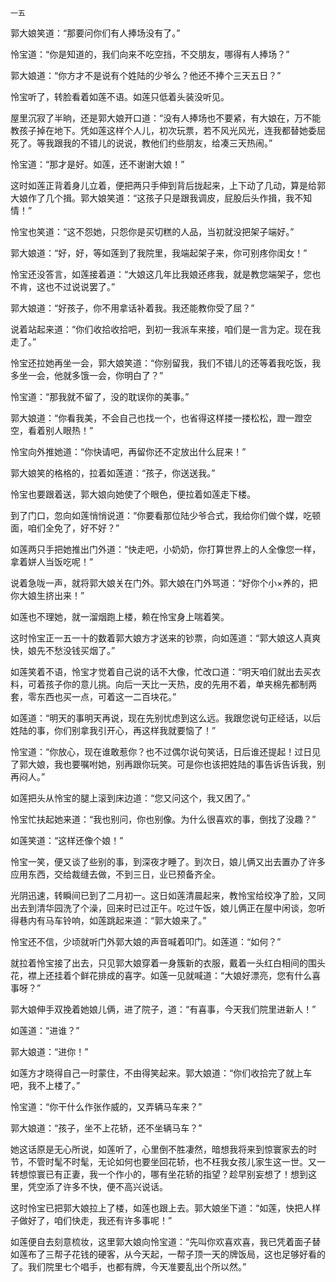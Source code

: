     一五 

   郭大娘笑道：“那要问你们有人捧场没有了。”

   怜宝道：“你是知道的，我们向来不吃空挡，不交朋友，哪得有人捧场？”

   郭大娘道：“你方才不是说有个姓陆的少爷么？他还不捧个三天五日？”

   怜宝听了，转脸看着如莲不语。如莲只低着头装没听见。

   屋里沉寂了半晌，还是郭大娘开口道：“没有人捧场也不要紧，有大娘在，万不能教孩子掉在地下。凭如莲这样个人儿，初次玩票，若不风光风光，连我都替她委屈死了。等我跟我的不错儿的说说，教他们约些朋友，给凑三天热闹。”

   怜宝道：“那才是好。如莲，还不谢谢大娘！”

   这时如莲正背着身儿立着，便把两只手伸到背后拢起来，上下动了几动，算是给郭大娘作了几个揖。郭大娘笑道：“这孩子只是跟我调皮，屁股后头作揖，我不知情！”

   怜宝也笑道：“这不怨她，只怨你是买切糕的人品，当初就没把架子端好。”

   郭大娘道：“好，好，等如莲到了我院里，我端起架子来，你可别疼你闺女！”

   怜宝还没答言，如莲接着道：“大娘这几年比我娘还疼我，就是教您端架子，您也不肯，这也不过说说罢了。”

   郭大娘道：“好孩子，你不用拿话补着我。我还能教你受了屈？”

   说着站起来道：“你们收拾收拾吧，到初一我派车来接，咱们是一言为定。现在我走了。”

   怜宝还拉她再坐一会，郭大娘笑道：“你别留我，我们不错儿的还等着我吃饭，我多坐一会，他就多饿一会，你明白了？”

   怜宝道：“那我就不留了，没的耽误你的美事。”

   郭大娘道：“你看我美，不会自己也找一个，也省得这样搂一搂松松，蹬一蹬空空，看着别人眼热！”

   怜宝向外推她道：“你快请吧，再留你还不定放出什么屁来！”

   郭大娘笑的格格的，拉着如莲道：“孩子，你送送我。”

   怜宝也要跟着送，郭大娘向她使了个眼色，便拉着如莲走下楼。

   到了门口，忽向如莲悄悄说道：“你要看那位陆少爷合式，我给你们做个媒，吃顿面，咱们全免了，好不好？”

   如莲两只手把她推出门外道：“快走吧，小奶奶，你打算世界上的人全像您一样，拿着姘人当饭吃呢！”

   说着急咙一声，就将郭大娘关在门外。郭大娘在门外骂道：“好你个小×养的，把你大娘生挤出来！”

   如莲也不理她，就一溜烟跑上楼，赖在怜宝身上喘着笑。

   这时怜宝正一五一十的数着郭大娘方才送来的钞票，向如莲道：“郭大娘这人真爽快，娘先不愁没钱买烟了。”

   如莲笑着不语，怜宝才觉着自己说的话不大像，忙改口道：“明天咱们就出去买衣料，可着孩子你的意儿挑。向后一天比一天热，皮的先用不着，单夹棉先都制两套，零东西也买一点，可着这一二百块花。”

   如莲道：“明天的事明天再说，现在先别忧虑到这么远。我跟您说句正经话，以后姓陆的事，你们别拿我引开心，再这样我就要恼了！”

   怜宝道：“你放心，现在谁敢惹你？也不过偶尔说句笑话，日后谁还提起！过日见了郭大娘，我也要嘱咐她，别再跟你玩笑。可是你也该把姓陆的事告诉告诉我，别再闷人。”

   如莲把头从怜宝的腿上滚到床边道：“您又问这个，我又困了。”

   怜宝忙扶起她来道：“我也别问，你也别像。为什么很喜欢的事，倒找了没趣？”

   如莲笑道：“这样还像个娘！”

   怜宝一笑，便又谈了些别的事，到深夜才睡了。到次日，娘儿俩又出去置办了许多应用东西，交给裁缝去做，不到三日，业已预备齐全。

   光阴迅速，转瞬间已到了二月初一。这日如莲清晨起来，教怜宝给绞净了脸，又同出去到清华园洗了个澡，回来时已过正午。吃过午饭，娘儿俩正在屋中闲谈，忽听得巷内有马车铃响，如莲跳起来道：“郭大娘来了。”

   怜宝还不信，少顷就听门外郭大娘的声音喊着叩门。如莲道：“如何？”

   就拉着怜宝接了出去，只见郭大娘穿着一身簇新的衣服，戴着一头红白相间的围头花，襟上还挂着个鲜花排成的喜字。如莲一见就喊道：“大娘好漂亮，您有什么喜事呀？”

   郭大娘伸手双挽着她娘儿俩，进了院子，道：“有喜事，今天我们院里进新人！”

   如莲道：“进谁？”

   郭大娘道：“进你！”

   如莲方才晓得自己一时蒙住，不由得笑起来。郭大娘道：“你们收拾完了就上车吧，我不上楼了。”

   怜宝道：“你干什么作张作威的，又弄辆马车来？”

   郭大娘道：“孩子，坐不上花轿，还不坐辆马车？”

   她这话原是无心所说，如莲听了，心里倒不胜凄然，暗想我将来到惊寰家去的时节，不管时髦不时髦，无论如何也要坐回花轿，也不枉我女孩儿家生这一世。又一转想惊寰已有正妻，我一个作小的，哪有坐花轿的指望？趁早别妄想了！想到这里，凭空添了许多不快，便不高兴说话。

   这时怜宝已把郭大娘拉上了楼，如莲也跟上去。郭大娘坐下道：“如莲，快把人样子做好了，咱们快走，我还有许多事呢！”

   如莲便自去刻意梳妆，这里郭大娘向怜宝道：“先叫你欢喜欢喜，我已凭着面子替如莲布了三帮子花钱的硬客，从今天起，一帮子顶一天的牌饭局，这也足够好看的了。我们院里七个唱手，也都有牌，今天准要乱出个所以然。”

